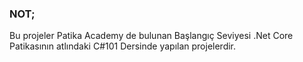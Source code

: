 ### NOT;

Bu projeler Patika Academy de bulunan Başlangıç Seviyesi .Net Core Patikasının atlındaki C#101 Dersinde yapılan projelerdir.
